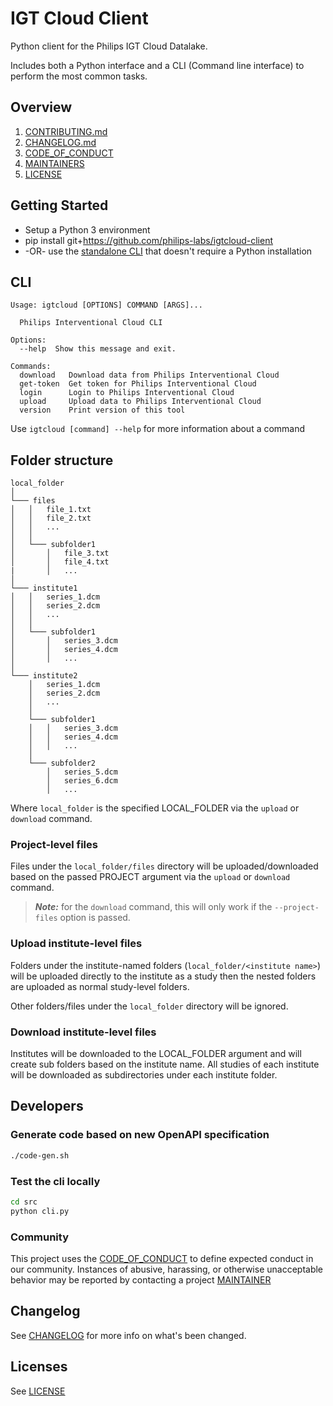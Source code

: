 # IGT Cloud Client

Python client for the Philips IGT Cloud Datalake.

Includes both a Python interface and a CLI (Command line interface) to perform the most common tasks.
## Overview

1. [CONTRIBUTING.md](./CONTRIBUTING.md)
2. [CHANGELOG.md](./CHANGELOG.md)
3. [CODE_OF_CONDUCT](./CODE_OF_CONDUCT.md)
4. [MAINTAINERS](./MAINTAINERS.md)
5. [LICENSE](./LICENSE)

## Getting Started

- Setup a Python 3 environment
- pip install git+https://github.com/philips-labs/igtcloud-client
- -OR- use the [standalone CLI](https://github.com/philips-labs/igtcloud-client/releases/latest) that doesn't require a Python installation

## CLI
```
Usage: igtcloud [OPTIONS] COMMAND [ARGS]...

  Philips Interventional Cloud CLI

Options:
  --help  Show this message and exit.

Commands:
  download   Download data from Philips Interventional Cloud
  get-token  Get token for Philips Interventional Cloud     
  login      Login to Philips Interventional Cloud
  upload     Upload data to Philips Interventional Cloud    
  version    Print version of this tool
```

Use ```igtcloud [command] --help``` for more information about a command

## Folder structure

```
local_folder
│
└─── files
│   │   file_1.txt
│   │   file_2.txt
│   │   ...
│   │
│   └─── subfolder1
│       │   file_3.txt
│       │   file_4.txt
|       │   ...
│
└─── institute1
│   │   series_1.dcm
│   │   series_2.dcm
│   │   ...
│   │
│   └─── subfolder1
│       │   series_3.dcm
│       │   series_4.dcm
│       │   ...
│
└─── institute2
    │   series_1.dcm
    │   series_2.dcm
    │   ...
    │
    └─── subfolder1
    │   │   series_3.dcm
    │   │   series_4.dcm
    │   │   ...
    │
    └─── subfolder2
        │   series_5.dcm
        │   series_6.dcm
        │   ...
```

Where `local_folder` is the specified LOCAL_FOLDER via the `upload` or `download` command.

### Project-level files

Files under the `local_folder/files` directory will be uploaded/downloaded based on the passed PROJECT argument via the `upload` or `download` command.

> **_Note:_** for the `download` command, this will only work if the `--project-files` option is passed. 

### Upload institute-level files

Folders under the institute-named folders (`local_folder/<institute name>`) will be uploaded directly to the institute as a study then the nested folders are uploaded as normal study-level folders.

Other folders/files under the `local_folder` directory will be ignored.

### Download institute-level files

Institutes will be downloaded to the LOCAL_FOLDER argument and will create sub folders based on the institute name. All studies of each institute will be downloaded as subdirectories under each institute folder. 

## Developers

### Generate code based on new OpenAPI specification

```BASH
./code-gen.sh
```

### Test the cli locally

```BASH
cd src
python cli.py
```

### Community

This project uses the [CODE_OF_CONDUCT](./CODE_OF_CONDUCT.md) to define expected conduct in our community. Instances of abusive, harassing, or otherwise unacceptable behavior may be reported by contacting a project [MAINTAINER](./MAINTAINERS.md)

## Changelog

See [CHANGELOG](./CHANGELOG.md) for more info on what's been changed.

## Licenses

See [LICENSE](./LICENSE)